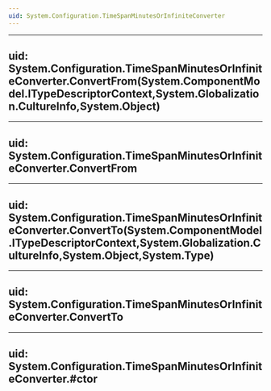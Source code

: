 ```yaml
---
uid: System.Configuration.TimeSpanMinutesOrInfiniteConverter
---
```


---
uid: System.Configuration.TimeSpanMinutesOrInfiniteConverter.ConvertFrom(System.ComponentModel.ITypeDescriptorContext,System.Globalization.CultureInfo,System.Object)
---

---
uid: System.Configuration.TimeSpanMinutesOrInfiniteConverter.ConvertFrom
---

---
uid: System.Configuration.TimeSpanMinutesOrInfiniteConverter.ConvertTo(System.ComponentModel.ITypeDescriptorContext,System.Globalization.CultureInfo,System.Object,System.Type)
---

---
uid: System.Configuration.TimeSpanMinutesOrInfiniteConverter.ConvertTo
---

---
uid: System.Configuration.TimeSpanMinutesOrInfiniteConverter.#ctor
---
